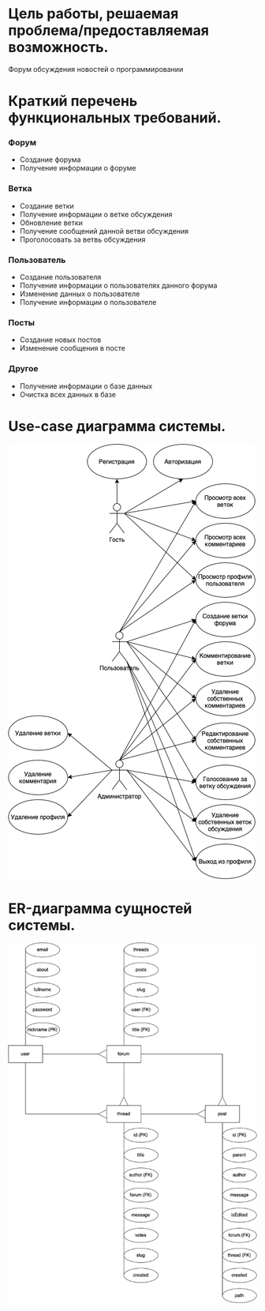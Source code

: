# Цель работы, решаемая проблема/предоставляемая возможность.
Форум обсуждения новостей о программировании

# Краткий перечень функциональных требований.
### Форум
* Создание форума
* Получение информации о форуме

### Ветка
* Создание ветки
* Получение информации о ветке обсуждения
* Обновление ветки
* Получение сообщений данной ветви обсуждения
* Проголосовать за ветвь обсуждения

### Пользователь
* Создание пользователя
* Получение информации о пользователях данного форума
* Изменение данных о пользователе
* Получение информации о пользователе

### Посты
* Создание новых постов
* Изменение сообщения в посте


### Другое
* Получение информации о базе данных
* Очистка всех данных в базе



# Use-case диаграмма системы.
![Use-case](./docs/img/use-case.png)

# ER-диаграмма сущностей системы.
![ER](./docs/img/ER.png)

